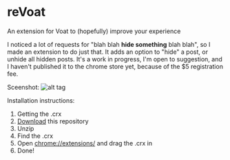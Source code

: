 # reVoat
An extension for Voat to (hopefully) improve your experience

I noticed a lot of requests for "blah blah **hide something** blah blah", so I made an extension to do just that. It adds an option to "hide" a post, or unhide all hidden posts. It's a work in progress, I'm open to suggestion, and I haven't published it to the chrome store yet, because of the $5 registration fee.

Sceenshot:
![alt tag](https://raw.github.com/purpleicious/reVoat/master/screenshot.png)

Installation instructions:

1. Getting the .crx
  1. [Download](https://github.com/purpleicious/reVoat/archive/master.zip) this repository
  2. Unzip
  3. Find the .crx
3. Open [chrome://extensions/](chrome://extensions/) and drag the .crx in
4. Done!
